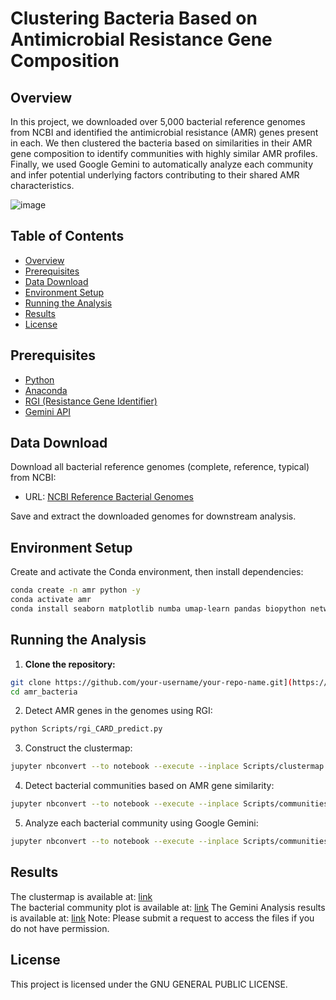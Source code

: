# Clustering Bacteria Based on Antimicrobial Resistance Gene Composition

## Overview
In this project, we downloaded over 5,000 bacterial reference genomes from NCBI and identified the antimicrobial resistance (AMR) genes present in each. We then clustered the bacteria based on similarities in their AMR gene composition to identify communities with highly similar AMR profiles. Finally, we used Google Gemini to automatically analyze each community and infer potential underlying factors contributing to their shared AMR characteristics.

![image](https://github.com/user-attachments/assets/261cab72-e85f-4ef9-a468-9c347ed6aa47)

## Table of Contents
- [Overview](#overview)
- [Prerequisites](#prerequisites)
- [Data Download](#data-download)
- [Environment Setup](#environment-setup)
- [Running the Analysis](#running-the-analysis)
- [Results](#results)
- [License](#license)

## Prerequisites
- [Python](https://www.python.org/)  
- [Anaconda](https://www.anaconda.com/)  
- [RGI (Resistance Gene Identifier)](https://github.com/arpcard/rgi)
- [Gemini API](https://ai.google.dev/)

## Data Download
Download all bacterial reference genomes (complete, reference, typical) from NCBI:

- URL: [NCBI Reference Bacterial Genomes](https://www.ncbi.nlm.nih.gov/datasets/genome/?taxon=2&reference_only=true&typical_only=true&assembly_level=3:3)

Save and extract the downloaded genomes for downstream analysis.

## Environment Setup
Create and activate the Conda environment, then install dependencies:
```bash
conda create -n amr python -y
conda activate amr
conda install seaborn matplotlib numba umap-learn pandas biopython networkx plotly scikit-learn ipykernel google-generativeai -y
```
## Running the Analysis

1. **Clone the repository:**

```bash
git clone https://github.com/your-username/your-repo-name.git](https://github.com/PrittamGoswami/amr_bacteria.git
cd amr_bacteria
```

2. Detect AMR genes in the genomes using RGI:
```bash
python Scripts/rgi_CARD_predict.py
```

3. Construct the clustermap:
```bash
jupyter nbconvert --to notebook --execute --inplace Scripts/clustermap.ipynb
```

4. Detect bacterial communities based on AMR gene similarity:
```bash
jupyter nbconvert --to notebook --execute --inplace Scripts/communities.ipynb
```
5. Analyze each bacterial community using Google Gemini:
```bash
jupyter nbconvert --to notebook --execute --inplace Scripts/communities.ipynb
```
## Results
The clustermap is available at: [link](https://drive.google.com/file/d/1RhwtlLhy3Ry11J4cvgLPSQa6HQVVvrZw/view?usp=sharing)  
The bacterial community plot is available at: [link](https://drive.google.com/file/d/1bNWJ_ZlA9pbfEcDhHUCRhyXs-BgLHRhV/view?usp=sharing)
The Gemini Analysis results is available at: [link](https://drive.google.com/file/d/1dKzFOVWIszvDHzqk-dOR0RylKXObiDR8/view?usp=sharing)
Note: Please submit a request to access the files if you do not have permission.

## License
This project is licensed under the GNU GENERAL PUBLIC LICENSE.



